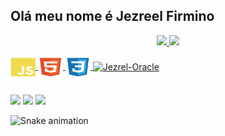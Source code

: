 ## Olá meu nome é Jezreel Firmino


<div align="center">
  <a href="https://github.com/Jezreel-Firmino">
  <img height="180em" src="https://github-readme-stats.vercel.app/api?username=Jezreel-Firmino&show_icons=true&theme=tokyonight&include_all_commits=true&count_private=true"/>
  <img height="180em" src="https://github-readme-stats.vercel.app/api/top-langs/?username=Jezreel-Firmino&layout=compact&langs_count=7&theme=tokyonight"/>
</div>
<div style="display: inline_block"><br>
  <img align="center" alt="Jezrel-Js" height="30" width="40" src="https://raw.githubusercontent.com/devicons/devicon/master/icons/javascript/javascript-plain.svg"> 
  <img align="center" alt="Jezrel-HTML" height="30" width="40" src="https://raw.githubusercontent.com/devicons/devicon/master/icons/html5/html5-original.svg">
  <img align="center" alt="Jezrel-CSS" height="30" width="40" src="https://raw.githubusercontent.com/devicons/devicon/master/icons/css3/css3-original.svg">
  <img align="center" alt="Jezrel-Oracle" height="60" width="70" src="https://cdn.jsdelivr.net/gh/devicons/devicon/icons/oracle/oracle-original.svg" />
</div>
  
  ##
  
<div>
   <a href = "mailto:contatojezreelfirmino@gmail.com"><img src="https://img.shields.io/badge/Gmail-D14836?style=for-the-badge&logo=gmail&logoColor=white"></a>
   <a href="https://www.linkedin.com/in/jezreel-firmino-5427401a4/" target="_blank"><img src="https://img.shields.io/badge/-LinkedIn-%230077B5?style=for-the-badge&logo=linkedin&logoColor=white" target="_blank"></a> 
   <a href="https://instagram.com/jezreel_firmino/" target="_blank"><img src="https://img.shields.io/badge/-Instagram-%23E4405F?style=for-the-badge&logo=instagram&logoColor=white" target="_blank"></a>
  
  ![Snake animation](https://github.com/Jezreel-Firmino/Jezreel-Firmino/blob/output/github-contribution-grid-snake.svg)
  
</div>
